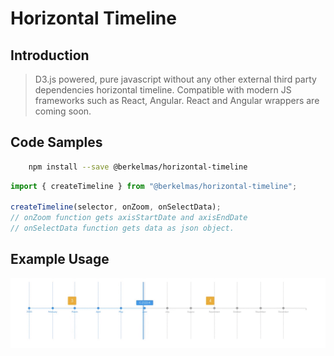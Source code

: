 # Horizontal Timeline

## Introduction

> D3.js powered, pure javascript without any other external third party dependencies horizontal timeline. Compatible with modern JS frameworks such as React, Angular. React and Angular wrappers are coming soon.

## Code Samples

```bash
    npm install --save @berkelmas/horizontal-timeline
```

```javascript
import { createTimeline } from "@berkelmas/horizontal-timeline";

createTimeline(selector, onZoom, onSelectData);
// onZoom function gets axisStartDate and axisEndDate
// onSelectData function gets data as json object.
```

## Example Usage

![alt text](https://github.com/DigitArc/d3ZoomedTimeline/blob/master/timeline-video.gif)
